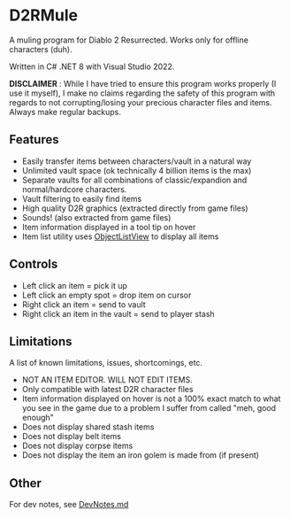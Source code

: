 # D2RMule

A muling program for Diablo 2 Resurrected.  Works only for offline characters (duh).

Written in C# .NET 8 with Visual Studio 2022.

**DISCLAIMER** : While I have tried to ensure this program works properly (I use it myself), I make no claims regarding the safety of this program with regards to not corrupting/losing your precious character files and items.  Always make regular backups.

## Features

* Easily transfer items between characters/vault in a natural way
* Unlimited vault space (ok technically 4 billion items is the max)
* Separate vaults for all combinations of classic/expandion and normal/hardcore characters.
* Vault filtering to easily find items
* High quality D2R graphics (extracted directly from game files)
* Sounds! (also extracted from game files)
* Item information displayed in a tool tip on hover
* Item list utility uses [ObjectListView](https://github.com/f26/ObjectListView) to display all items

## Controls
* Left click an item = pick it up
* Left click an empty spot = drop item on cursor
* Right click an item = send to vault
* Right click an item in the vault = send to player stash

## Limitations

A list of known limitations, issues, shortcomings, etc.

* NOT AN ITEM EDITOR.  WILL NOT EDIT ITEMS.
* Only compatible with latest D2R character files
* Item information displayed on hover is not a 100% exact match to what you see in the game due to a problem I suffer from called "meh, good enough"
* Does not display shared stash items
* Does not display belt items
* Does not display corpse items
* Does not display the item an iron golem is made from (if present)

## Other

For dev notes, see [DevNotes.md](./DevNotes.md)